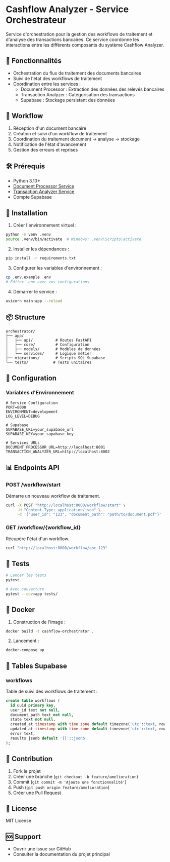 # Cashflow Analyzer - Service Orchestrateur

Service d'orchestration pour la gestion des workflows de traitement et d'analyse des transactions bancaires. Ce service coordonne les interactions entre les différents composants du système Cashflow Analyzer.

## 🎯 Fonctionnalités

- Orchestration du flux de traitement des documents bancaires 
- Suivi de l'état des workflows de traitement
- Coordination entre les services :
  - Document Processor : Extraction des données des relevés bancaires
  - Transaction Analyzer : Catégorisation des transactions
  - Supabase : Stockage persistant des données

## 🔄 Workflow

1. Réception d'un document bancaire
2. Création et suivi d'un workflow de traitement
3. Coordination du traitement document → analyse → stockage
4. Notification de l'état d'avancement
5. Gestion des erreurs et reprises

## 🛠 Prérequis

- Python 3.10+
- [Document Processor Service](../document-processor)
- [Transaction Analyzer Service](../transaction-analyzer)
- Compte Supabase

## 🚀 Installation

1. Créer l'environnement virtuel :
```bash
python -m venv .venv
source .venv/bin/activate  # Windows: .venv\Scripts\activate
```

2. Installer les dépendances :
```bash
pip install -r requirements.txt
```

3. Configurer les variables d'environnement :
```bash
cp .env.example .env
# Éditer .env avec vos configurations
```

4. Démarrer le service :
```bash
uvicorn main:app --reload
```

## 📦 Structure

```
orchestrator/
├── app/
│   ├── api/          # Routes FastAPI
│   ├── core/         # Configuration
│   ├── models/       # Modèles de données
│   └── services/     # Logique métier
├── migrations/       # Scripts SQL Supabase
└── tests/           # Tests unitaires
```

## 🔧 Configuration

### Variables d'Environnement

```env
# Service Configuration
PORT=8000
ENVIRONMENT=development
LOG_LEVEL=DEBUG

# Supabase
SUPABASE_URL=your_supabase_url
SUPABASE_KEY=your_supabase_key

# Services URLs
DOCUMENT_PROCESSOR_URL=http://localhost:8001
TRANSACTION_ANALYZER_URL=http://localhost:8002
```

## 📊 Endpoints API

### POST /workflow/start
Démarre un nouveau workflow de traitement.
```bash
curl -X POST "http://localhost:8000/workflow/start" \
     -H "Content-Type: application/json" \
     -d '{"user_id": "123", "document_path": "path/to/document.pdf"}'
```

### GET /workflow/{workflow_id}
Récupère l'état d'un workflow.
```bash
curl "http://localhost:8000/workflow/abc-123"
```

## 🧪 Tests

```bash
# Lancer les tests
pytest

# Avec couverture
pytest --cov=app tests/
```

## 🐳 Docker

1. Construction de l'image :
```bash
docker build -t cashflow-orchestrator .
```

2. Lancement :
```bash
docker-compose up
```

## 📝 Tables Supabase

### workflows
Table de suivi des workflows de traitement :
```sql
create table workflows (
  id uuid primary key,
  user_id text not null,
  document_path text not null,
  state text not null,
  created_at timestamp with time zone default timezone('utc'::text, now()),
  updated_at timestamp with time zone default timezone('utc'::text, now()),
  error text,
  results jsonb default '{}'::jsonb
);
```

## 🤝 Contribution

1. Fork le projet
2. Créer une branche (`git checkout -b feature/amelioration`)
3. Commit (`git commit -m 'Ajoute une fonctionnalité'`)
4. Push (`git push origin feature/amelioration`)
5. Créer une Pull Request

## 📄 License

MIT License

## 🆘 Support

- Ouvrir une issue sur GitHub
- Consulter la documentation du projet principal